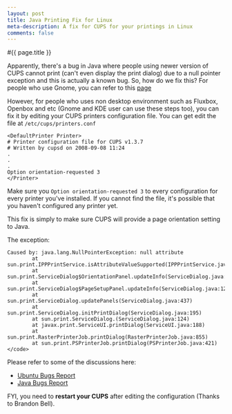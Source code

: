 ```yaml
---
layout: post
title: Java Printing Fix for Linux
meta-description: A fix for CUPS for your printings in Linux
comments: false
---
```


#{{ page.title }}

Apparently, there's a bug in Java where people using newer version of CUPS cannot print (can't even display the print dialog) due to a null pointer exception and this is actually a known bug. So, how do we fix this? For people who use Gnome, you can refer to this [page](https://bugs.launchpad.net/ubuntu/+source/sun-java6/+bug/156191/comments/18)

However, for people who uses non desktop environment such as Fluxbox, Openbox and etc (Gnome and KDE user can use these steps too), you can fix it by editing your CUPS printers configuration file. You can get edit the file at `/etc/cups/printers.conf`

	<DefaultPrinter Printer>
	# Printer configuration file for CUPS v1.3.7
	# Written by cupsd on 2008-09-08 11:24
	.
	.
	.
	Option orientation-requested 3
	</Printer>

Make sure you `Option orientation-requested 3` to every configuration for every printer you've installed. If you cannot find the file, it's possible that you haven't configured any printer yet.

This fix is simply to make sure CUPS will provide a page orientation setting to Java.

The exception:

	Caused by: java.lang.NullPointerException: null attribute
	        at sun.print.IPPPrintService.isAttributeValueSupported(IPPPrintService.java:1147)
	        at sun.print.ServiceDialog$OrientationPanel.updateInfo(ServiceDialog.java:2121)
	        at sun.print.ServiceDialog$PageSetupPanel.updateInfo(ServiceDialog.java:1263)
	        at sun.print.ServiceDialog.updatePanels(ServiceDialog.java:437)
	        at sun.print.ServiceDialog.initPrintDialog(ServiceDialog.java:195)
	        at sun.print.ServiceDialog.(ServiceDialog.java:124)
	        at javax.print.ServiceUI.printDialog(ServiceUI.java:188)
	        at sun.print.RasterPrinterJob.printDialog(RasterPrinterJob.java:855)
	        at sun.print.PSPrinterJob.printDialog(PSPrinterJob.java:421)</code>

Please refer to some of the discussions here:

* [Ubuntu Bugs Report](https://bugs.launchpad.net/ubuntu/+source/sun-java6/+bug/156191/)
* [Java Bugs Report](http://bugs.sun.com/bugdatabase/view_bug.do?bug_id=6633656)

FYI, you need to **restart your CUPS** after editing the configuration (Thanks to Brandon Bell).
